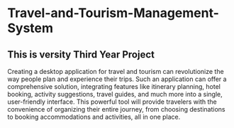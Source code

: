 # Travel-and-Tourism-Management-System

## This is versity Third Year Project

Creating a desktop application for travel and tourism can revolutionize the way people plan and experience their trips. Such an application can offer a comprehensive solution, integrating features like itinerary planning, hotel booking, activity suggestions, travel guides, and much more into a single, user-friendly interface. This powerful tool will provide travelers with the convenience of organizing their entire journey, from choosing destinations to booking accommodations and activities, all in one place. 
